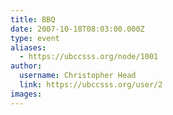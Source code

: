 ```yaml
---
title: BBQ 
date: 2007-10-18T08:03:00.000Z
type: event
aliases:
  - https://ubccsss.org/node/1001
author:
  username: Christopher Head
  link: https://ubccsss.org/user/2
images:
---
```


